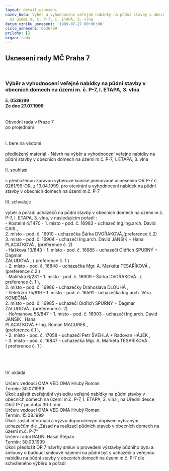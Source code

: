 ```yaml
---
layout: detail_usneseni
nazev_bodu: Výběr a vyhodnocení veřejné nabídky na půdní stavby v obecních domech
  na území m. č. P-7, I. ETAPA, 3. vlna
datum_vzniku_usneseni: '1999-07-27 00:00:00'
cislo_usneseni: 0536/99
prilohy: []
organ: rada
---
```

<div id="ucUsn_pList" class="usn">
	<span><h2>Usnesení rady MČ Praha 7 </h2>
<br></span><div class="standBody">
<span><h3>Výběr a vyhodnocení veřejné nabídky na půdní stavby v obecních domech na území m. č. P-7, I. ETAPA, 3. vlna</h3></span><div class="center">
		<strong>č. 0536/99</strong><br>
	</div>
<div class="center">
		<strong>Ze dne 27.07.1999</strong><br><br>
	</div>
<br>Obvodní rada v Praze 7<br>po projednání<br><br><br>I.	bere na vědomí<br><br> předložený materiál - Návrh na výběr a vyhodnocení veřejné nabídky na půdní stavby v obecních domech na území m.č. P-7, I. ETAPA, 3. vlna<br><br>II.	souhlasí <br><br>s předloženou zprávou výběrové komise jmenované usnesením OR P-7 č. 0261/99-OR, z 13.04.1999, pro otevírání a vyhodnocení nabídek na půdní stavby v obecních domech na území m.č. P-7<br><br>III.	schvaluje <br><br>výběr a pořadí uchazečů na půdní stavby v obecních domech na území m.č. P-7, I. ETAPA, 3. vlna, v následujícím pořadí :<br>- Kostelní  4/1470 - 1. místo - pod. č. 16983 - uchazeč  Ing.ing.arch. David CAIS ,<br>                                2. místo - pod. č. 16910 - uchazečka Šárka DVOŘÁKOVÁ,(preference č.2)<br>                                3. místo - pod. č. 16904 - uchazeči  Ing.arch. David JANSÍK + Hana  <br>                                                                       PLACATKOVÁ , (preference č. 2)   <br>- Haškova 13/843 - 1. místo - pod. č. 16985 - uchazeči Oldřich SPURNÝ + Dagmar  <br>                                                                        ŽALUDOVÁ , ( preference č. 1 )<br>                              - 2. místo - pod. č. 16848 - uchazečka Mgr. A. Markéta TESAŘÍKOVÁ ,  <br>                                                                         (preference č.2 )<br>-  Malířská   6/231 -  1. místo - pod. č. 16909 - Šárka DVOŘÁKOVÁ , ( preference č. 1 ), <br>                                  2. místo - pod. č. 16986 - uchazečky Drahoslava DLOUHÁ ,<br>-  Veletržní  75/819  - 1. místo - pod. č. 16591 -  uchazečka  Ing.arch. Věra KONEČNÁ ,        <br>                                   2. místo - pod. č. 16985 - uchazeči Oldřich SPURNÝ + Dagmar  <br>                                                                             ŽALUDOVÁ ,    (preference č. 2)<br>- Heřmanova 53/847 - 1. místo - pod. č. 16903 - uchazeči Ing.arch. David JANSÍK . Hana  <br>                                                                       PLACATKOVÁ + Ing. Roman MACUREK ,           <br>                                                                       (preference č.1 ),<br>                                  - 2. místo - pod. č. 17058 - uchazeči Petr ŠVEHLA + Radovan HÁJEK ,<br>                                  - 3. místo - pod. č. 16847 - uchazečka Mgr. A. Markéta TESAŔÍKOVÁ ,   <br>                                                                            ( preference č. 1 ) <br><br><br><br><br>IV.	ukládá <br><br> Určen:	vedoucí OMA	VED OMA Hrubý Roman<br>Termín: 30.07.1999<br>Úkol:	zajistit zveřejnění výsledku veřejné nabídky na půdní stavby v obecních domech na území m.č. P-7, I. ETAPA, 3. vlna , na Úřední desce ObÚ P-7 po dobu 30-ti dní<br>  Určen:	vedoucí OMA	VED OMA Hrubý Roman<br>Termín: 15.08.1999<br>Úkol:	zaslat informaci a výzvu doporučeným dopisem vybraným uchazečům dle „Zásad na realizaci půdních staveb v obecních domech na území m.č. P-7“<br>  Určen:	radní	RADNI Hasal Štěpán<br>Termín: 30.09.1999<br>Úkol:	předložit OR 7 návrhy smluv o provedení výstavby půdního bytu a smlouvy o budoucí smlouvě nájemní na půdní byt s uchazeči o veřejnou nabídku na půdní stavby v obecních domech na území m.č. P-7 dle schváleného výběru a pořadí<br>
</div>
</div>